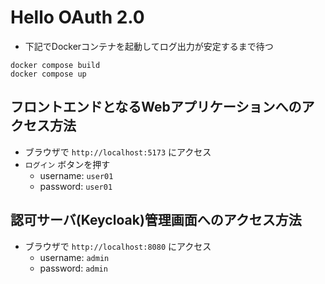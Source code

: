 Hello OAuth 2.0
===

- 下記でDockerコンテナを起動してログ出力が安定するまで待つ

```
docker compose build
docker compose up
```

## フロントエンドとなるWebアプリケーションへのアクセス方法

- ブラウザで `http://localhost:5173` にアクセス
- `ログイン` ボタンを押す
  - username: `user01`
  - password: `user01`

## 認可サーバ(Keycloak)管理画面へのアクセス方法

- ブラウザで `http://localhost:8080` にアクセス
  - username: `admin`
  - password: `admin`
